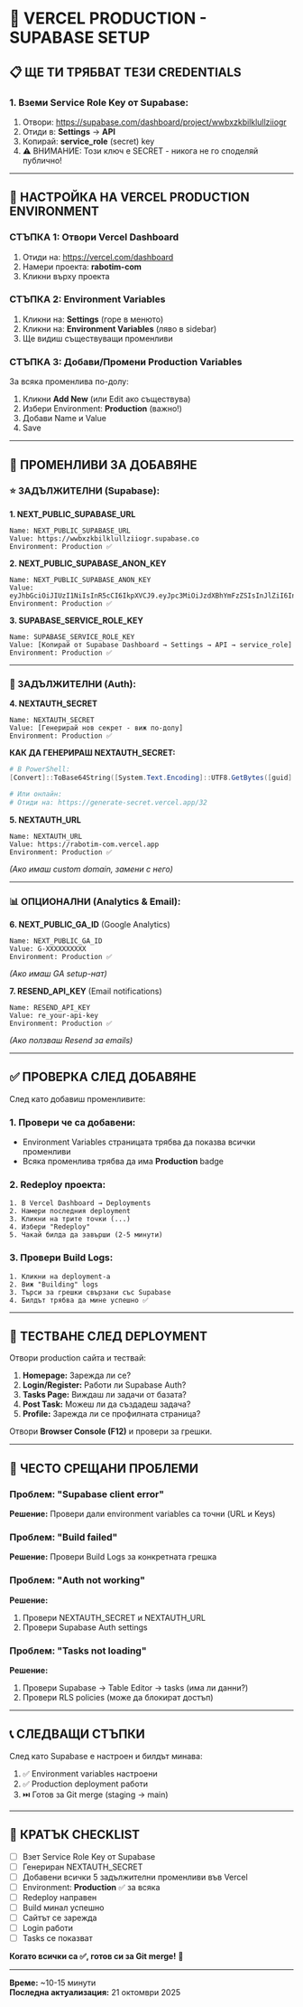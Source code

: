 # 🚀 VERCEL PRODUCTION - SUPABASE SETUP

## 📋 ЩЕ ТИ ТРЯБВАТ ТЕЗИ CREDENTIALS

### 1. Вземи Service Role Key от Supabase:

1. Отвори: https://supabase.com/dashboard/project/wwbxzkbilklullziiogr
2. Отиди в: **Settings** → **API**
3. Копирай: **service_role** (secret) key
4. ⚠️ ВНИМАНИЕ: Този ключ е SECRET - никога не го споделяй публично!

---

## 🔧 НАСТРОЙКА НА VERCEL PRODUCTION ENVIRONMENT

### СТЪПКА 1: Отвори Vercel Dashboard

1. Отиди на: https://vercel.com/dashboard
2. Намери проекта: **rabotim-com**
3. Кликни върху проекта

### СТЪПКА 2: Environment Variables

1. Кликни на: **Settings** (горе в менюто)
2. Кликни на: **Environment Variables** (ляво в sidebar)
3. Ще видиш съществуващи променливи

### СТЪПКА 3: Добави/Промени Production Variables

За всяка променлива по-долу:
1. Кликни **Add New** (или Edit ако съществува)
2. Избери Environment: **Production** (важно!)
3. Добави Name и Value
4. Save

---

## 📝 ПРОМЕНЛИВИ ЗА ДОБАВЯНЕ

### ⭐ ЗАДЪЛЖИТЕЛНИ (Supabase):

**1. NEXT_PUBLIC_SUPABASE_URL**
```
Name: NEXT_PUBLIC_SUPABASE_URL
Value: https://wwbxzkbilklullziiogr.supabase.co
Environment: Production ✅
```

**2. NEXT_PUBLIC_SUPABASE_ANON_KEY**
```
Name: NEXT_PUBLIC_SUPABASE_ANON_KEY
Value: eyJhbGciOiJIUzI1NiIsInR5cCI6IkpXVCJ9.eyJpc3MiOiJzdXBhYmFzZSIsInJlZiI6Ind3Ynh6a2JpbGtsdWxsemlpb2dyIiwicm9sZSI6ImFub24iLCJpYXQiOjE3NTcwNzQwMjMsImV4cCI6MjA3MjY1MDAyM30.o1GA7hqkhIn9wH3HzdpkmUEkjz13HJGixfZ9ggVCvu0
Environment: Production ✅
```

**3. SUPABASE_SERVICE_ROLE_KEY**
```
Name: SUPABASE_SERVICE_ROLE_KEY
Value: [Копирай от Supabase Dashboard → Settings → API → service_role]
Environment: Production ✅
```

---

### 🔐 ЗАДЪЛЖИТЕЛНИ (Auth):

**4. NEXTAUTH_SECRET**
```
Name: NEXTAUTH_SECRET
Value: [Генерирай нов секрет - виж по-долу]
Environment: Production ✅
```

**КАК ДА ГЕНЕРИРАШ NEXTAUTH_SECRET:**
```powershell
# В PowerShell:
[Convert]::ToBase64String([System.Text.Encoding]::UTF8.GetBytes([guid]::NewGuid().ToString()))

# Или онлайн:
# Отиди на: https://generate-secret.vercel.app/32
```

**5. NEXTAUTH_URL**
```
Name: NEXTAUTH_URL
Value: https://rabotim-com.vercel.app
Environment: Production ✅
```
*(Ако имаш custom domain, замени с него)*

---

### 📊 ОПЦИОНАЛНИ (Analytics & Email):

**6. NEXT_PUBLIC_GA_ID** (Google Analytics)
```
Name: NEXT_PUBLIC_GA_ID
Value: G-XXXXXXXXXX
Environment: Production ✅
```
*(Ако имаш GA setup-нат)*

**7. RESEND_API_KEY** (Email notifications)
```
Name: RESEND_API_KEY
Value: re_your-api-key
Environment: Production ✅
```
*(Ако ползваш Resend за emails)*

---

## ✅ ПРОВЕРКА СЛЕД ДОБАВЯНЕ

След като добавиш променливите:

### 1. Провери че са добавени:
- Environment Variables страницата трябва да показва всички променливи
- Всяка променлива трябва да има **Production** badge

### 2. Redeploy проекта:
```
1. В Vercel Dashboard → Deployments
2. Намери последния deployment
3. Кликни на трите точки (...)
4. Избери "Redeploy"
5. Чакай билда да завърши (2-5 минути)
```

### 3. Провери Build Logs:
```
1. Кликни на deployment-а
2. Виж "Building" logs
3. Търси за грешки свързани със Supabase
4. Билдът трябва да мине успешно ✅
```

---

## 🧪 ТЕСТВАНЕ СЛЕД DEPLOYMENT

Отвори production сайта и тествай:

1. **Homepage:** Зарежда ли се?
2. **Login/Register:** Работи ли Supabase Auth?
3. **Tasks Page:** Виждаш ли задачи от базата?
4. **Post Task:** Можеш ли да създадеш задача?
5. **Profile:** Зарежда ли се профилната страница?

Отвори **Browser Console (F12)** и провери за грешки.

---

## 🚨 ЧЕСТО СРЕЩАНИ ПРОБЛЕМИ

### Проблем: "Supabase client error"
**Решение:** Провери дали environment variables са точни (URL и Keys)

### Проблем: "Build failed"
**Решение:** Провери Build Logs за конкретната грешка

### Проблем: "Auth not working"
**Решение:** 
1. Провери NEXTAUTH_SECRET и NEXTAUTH_URL
2. Провери Supabase Auth settings

### Проблем: "Tasks not loading"
**Решение:**
1. Провери Supabase → Table Editor → tasks (има ли данни?)
2. Провери RLS policies (може да блокират достъп)

---

## 📞 СЛЕДВАЩИ СТЪПКИ

След като Supabase е настроен и билдът минава:

1. ✅ Environment variables настроени
2. ✅ Production deployment работи
3. ⏭️ Готов за Git merge (staging → main)

---

## 🎯 КРАТЪК CHECKLIST

- [ ] Взет Service Role Key от Supabase
- [ ] Генериран NEXTAUTH_SECRET
- [ ] Добавени всички 5 задължителни променливи във Vercel
- [ ] Environment: **Production** ✅ за всяка
- [ ] Redeploy направен
- [ ] Build минал успешно
- [ ] Сайтът се зарежда
- [ ] Login работи
- [ ] Tasks се показват

**Когато всички са ✅, готов си за Git merge!** 🚀

---

**Време:** ~10-15 минути  
**Последна актуализация:** 21 октомври 2025



